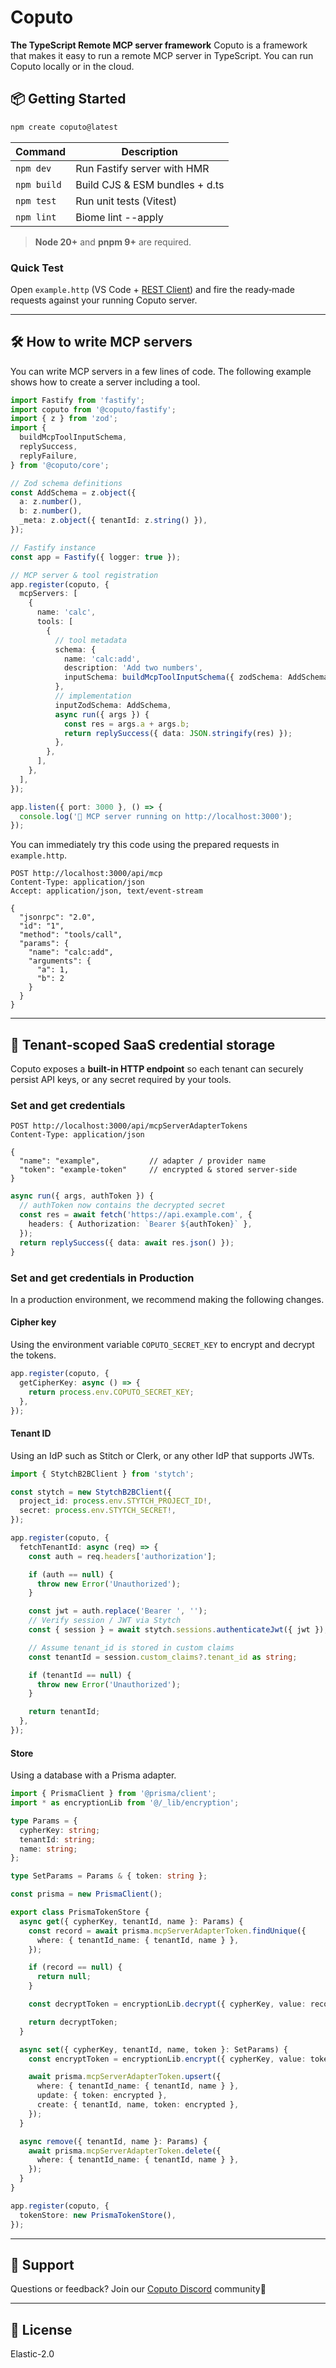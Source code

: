 # Coputo

**The TypeScript Remote MCP server framework**
Coputo is a framework that makes it easy to run a remote MCP server in TypeScript. You can run Coputo locally or in the cloud.

## 📦 Getting Started

```bash
npm create coputo@latest
```

| Command     | Description                    |
| ----------- | ------------------------------ |
| `npm dev`   | Run Fastify server with HMR    |
| `npm build` | Build CJS & ESM bundles + d.ts |
| `npm test`  | Run unit tests (Vitest)        |
| `npm lint`  | Biome lint --apply             |

> **Node 20+** and **pnpm 9+** are required.

### Quick Test

Open `example.http` (VS Code + [REST Client](https://marketplace.visualstudio.com/items?itemName=humao.rest-client)) and fire the ready‑made requests against your running Coputo server.

---

## 🛠️ How to write MCP servers

You can write MCP servers in a few lines of code. The following example shows how to create a server including a tool.

```ts
import Fastify from 'fastify';
import coputo from '@coputo/fastify';
import { z } from 'zod';
import {
  buildMcpToolInputSchema,
  replySuccess,
  replyFailure,
} from '@coputo/core';

// Zod schema definitions
const AddSchema = z.object({
  a: z.number(),
  b: z.number(),
  _meta: z.object({ tenantId: z.string() }),
});

// Fastify instance
const app = Fastify({ logger: true });

// MCP server & tool registration
app.register(coputo, {
  mcpServers: [
    {
      name: 'calc',
      tools: [
        {
          // tool metadata
          schema: {
            name: 'calc:add',
            description: 'Add two numbers',
            inputSchema: buildMcpToolInputSchema({ zodSchema: AddSchema }),
          },
          // implementation
          inputZodSchema: AddSchema,
          async run({ args }) {
            const res = args.a + args.b;
            return replySuccess({ data: JSON.stringify(res) });
          },
        },
      ],
    },
  ],
});

app.listen({ port: 3000 }, () => {
  console.log('🚀 MCP server running on http://localhost:3000');
});
```

You can immediately try this code using the prepared requests in `example.http`.

```http
POST http://localhost:3000/api/mcp
Content-Type: application/json
Accept: application/json, text/event-stream

{
  "jsonrpc": "2.0",
  "id": "1",
  "method": "tools/call",
  "params": {
    "name": "calc:add",
    "arguments": {
      "a": 1,
      "b": 2
    }
  }
}
```

---

## 🔐 Tenant‑scoped SaaS credential storage

Coputo exposes a **built‑in HTTP endpoint** so each tenant can securely persist API keys, or any secret required by your tools.

### Set and get credentials

```http
POST http://localhost:3000/api/mcpServerAdapterTokens
Content-Type: application/json

{
  "name": "example",           // adapter / provider name
  "token": "example-token"     // encrypted & stored server‑side
}
```

```ts
async run({ args, authToken }) {
  // authToken now contains the decrypted secret
  const res = await fetch('https://api.example.com', {
    headers: { Authorization: `Bearer ${authToken}` },
  });
  return replySuccess({ data: await res.json() });
}
```

### Set and get credentials in Production

In a production environment, we recommend making the following changes.

#### Cipher key

Using the environment variable `COPUTO_SECRET_KEY` to encrypt and decrypt the tokens.

```ts
app.register(coputo, {
  getCipherKey: async () => {
    return process.env.COPUTO_SECRET_KEY;
  },
});
```

#### Tenant ID

Using an IdP such as Stitch or Clerk, or any other IdP that supports JWTs.

```ts
import { StytchB2BClient } from 'stytch';

const stytch = new StytchB2BClient({
  project_id: process.env.STYTCH_PROJECT_ID!,
  secret: process.env.STYTCH_SECRET!,
});

app.register(coputo, {
  fetchTenantId: async (req) => {
    const auth = req.headers['authorization'];

    if (auth == null) {
      throw new Error('Unauthorized');
    }

    const jwt = auth.replace('Bearer ', '');
    // Verify session / JWT via Stytch
    const { session } = await stytch.sessions.authenticateJwt({ jwt });

    // Assume tenant_id is stored in custom claims
    const tenantId = session.custom_claims?.tenant_id as string;

    if (tenantId == null) {
      throw new Error('Unauthorized');
    }

    return tenantId;
  },
});
```

#### Store

Using a database with a Prisma adapter.

```ts
import { PrismaClient } from '@prisma/client';
import * as encryptionLib from '@/_lib/encryption';

type Params = {
  cypherKey: string;
  tenantId: string;
  name: string;
};

type SetParams = Params & { token: string };

const prisma = new PrismaClient();

export class PrismaTokenStore {
  async get({ cypherKey, tenantId, name }: Params) {
    const record = await prisma.mcpServerAdapterToken.findUnique({
      where: { tenantId_name: { tenantId, name } },
    });

    if (record == null) {
      return null;
    }

    const decryptToken = encryptionLib.decrypt({ cypherKey, value: record.token });

    return decryptToken;
  }

  async set({ cypherKey, tenantId, name, token }: SetParams) {
    const encryptToken = encryptionLib.encrypt({ cypherKey, value: token });

    await prisma.mcpServerAdapterToken.upsert({
      where: { tenantId_name: { tenantId, name } },
      update: { token: encrypted },
      create: { tenantId, name, token: encrypted },
    });
  }

  async remove({ tenantId, name }: Params) {
    await prisma.mcpServerAdapterToken.delete({
      where: { tenantId_name: { tenantId, name } },
    });
  }
}

app.register(coputo, {
  tokenStore: new PrismaTokenStore(),
});
```

---

## 💬 Support

Questions or feedback? Join our [Coputo Discord](https://discord.gg/EWS2k7zy) community🙌

---

## 📜 License

Elastic-2.0
